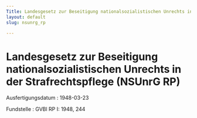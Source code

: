 ```yaml
---
Title: Landesgesetz zur Beseitigung nationalsozialistischen Unrechts in der Strafrechtspflege
layout: default
slug: nsunrg_rp

---
```


# Landesgesetz zur Beseitigung nationalsozialistischen Unrechts in der Strafrechtspflege (NSUnrG RP)

Ausfertigungsdatum
:   1948-03-23

Fundstelle
:   GVBl RP I: 1948, 244

